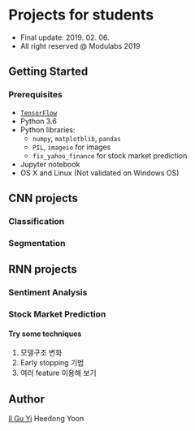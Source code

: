 # Projects for students
* Final update: 2019. 02. 06.
* All right reserved @ Modulabs 2019




## Getting Started

### Prerequisites
* [`TensorFlow`](https://www.tensorflow.org)
* Python 3.6
* Python libraries:
  * `numpy`, `matplotblib`, `pandas`
  * `PIL`, `imageio` for images
  * `fix_yahoo_finance` for stock market prediction
* Jupyter notebook
* OS X and Linux (Not validated on Windows OS)



## CNN projects

### Classification

### Segmentation



## RNN projects


### Sentiment Analysis


### Stock Market Prediction

#### Try some techniques
1. 모델구조 변화
2. Early stopping 기법
3. 여러 feature 이용해 보기



## Author
[Il Gu Yi](https://github.com/ilguyi)
Heedong Yoon
